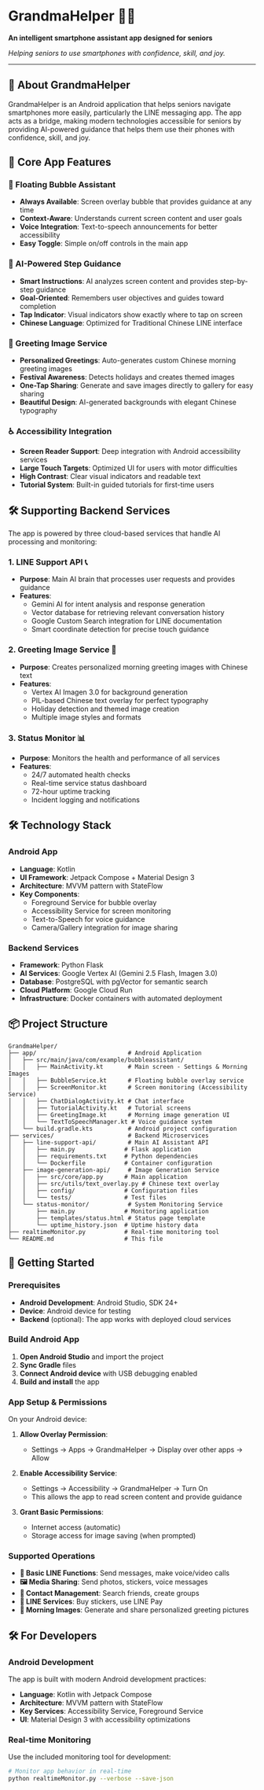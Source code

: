 # GrandmaHelper 📱👵

**An intelligent smartphone assistant app designed for seniors**

*Helping seniors to use smartphones with confidence, skill, and joy.*

---

## 🌟 About GrandmaHelper

GrandmaHelper is an Android application that helps seniors navigate smartphones more easily, particularly the LINE messaging app. The app acts as a bridge, making modern technologies accessible for seniors by providing AI-powered guidance that helps them use their phones with confidence, skill, and joy.

## 📱 Core App Features

### 🔄 Floating Bubble Assistant
- **Always Available**: Screen overlay bubble that provides guidance at any time
- **Context-Aware**: Understands current screen content and user goals
- **Voice Integration**: Text-to-speech announcements for better accessibility
- **Easy Toggle**: Simple on/off controls in the main app

### 🎯 AI-Powered Step Guidance
- **Smart Instructions**: AI analyzes screen content and provides step-by-step guidance
- **Goal-Oriented**: Remembers user objectives and guides toward completion
- **Tap Indicator**: Visual indicators show exactly where to tap on screen
- **Chinese Language**: Optimized for Traditional Chinese LINE interface

### 🌅 Greeting Image Service
- **Personalized Greetings**: Auto-generates custom Chinese morning greeting images
- **Festival Awareness**: Detects holidays and creates themed images
- **One-Tap Sharing**: Generate and save images directly to gallery for easy sharing
- **Beautiful Design**: AI-generated backgrounds with elegant Chinese typography

### ♿ Accessibility Integration
- **Screen Reader Support**: Deep integration with Android accessibility services
- **Large Touch Targets**: Optimized UI for users with motor difficulties
- **High Contrast**: Clear visual indicators and readable text
- **Tutorial System**: Built-in guided tutorials for first-time users

## 🛠️ Supporting Backend Services

The app is powered by three cloud-based services that handle AI processing and monitoring:

### 1. LINE Support API 📞
- **Purpose**: Main AI brain that processes user requests and provides guidance
- **Features**: 
  - Gemini AI for intent analysis and response generation
  - Vector database for retrieving relevant conversation history
  - Google Custom Search integration for LINE documentation
  - Smart coordinate detection for precise touch guidance

### 2. Greeting Image Service 🎨
- **Purpose**: Creates personalized morning greeting images with Chinese text
- **Features**:
  - Vertex AI Imagen 3.0 for background generation
  - PIL-based Chinese text overlay for perfect typography
  - Holiday detection and themed image creation
  - Multiple image styles and formats

### 3. Status Monitor 📊
- **Purpose**: Monitors the health and performance of all services
- **Features**:
  - 24/7 automated health checks
  - Real-time service status dashboard
  - 72-hour uptime tracking
  - Incident logging and notifications

## 🛠️ Technology Stack

### Android App
- **Language**: Kotlin
- **UI Framework**: Jetpack Compose + Material Design 3
- **Architecture**: MVVM pattern with StateFlow
- **Key Components**: 
  - Foreground Service for bubble overlay
  - Accessibility Service for screen monitoring
  - Text-to-Speech for voice guidance
  - Camera/Gallery integration for image sharing

### Backend Services
- **Framework**: Python Flask
- **AI Services**: Google Vertex AI (Gemini 2.5 Flash, Imagen 3.0)
- **Database**: PostgreSQL with pgVector for semantic search
- **Cloud Platform**: Google Cloud Run
- **Infrastructure**: Docker containers with automated deployment

## 📦 Project Structure

```
GrandmaHelper/
├── app/                          # Android Application
│   ├── src/main/java/com/example/bubbleassistant/
│   │   ├── MainActivity.kt       # Main screen - Settings & Morning Images
│   │   ├── BubbleService.kt      # Floating bubble overlay service
│   │   ├── ScreenMonitor.kt      # Screen monitoring (Accessibility Service)
│   │   ├── ChatDialogActivity.kt # Chat interface
│   │   ├── TutorialActivity.kt   # Tutorial screens
│   │   ├── GreetingImage.kt      # Morning image generation UI
│   │   └── TextToSpeechManager.kt # Voice guidance system
│   └── build.gradle.kts          # Android project configuration
├── services/                     # Backend Microservices
│   ├── line-support-api/         # Main AI Assistant API
│   │   ├── main.py              # Flask application
│   │   ├── requirements.txt     # Python dependencies
│   │   └── Dockerfile           # Container configuration
│   ├── image-generation-api/     # Image Generation Service
│   │   ├── src/core/app.py      # Main application
│   │   ├── src/utils/text_overlay.py # Chinese text overlay
│   │   ├── config/              # Configuration files
│   │   └── tests/               # Test files
│   └── status-monitor/           # System Monitoring Service
│       ├── main.py              # Monitoring application
│       ├── templates/status.html # Status page template
│       └── uptime_history.json  # Uptime history data
├── realtimeMonitor.py           # Real-time monitoring tool
└── README.md                    # This file
```

## 🚀 Getting Started

### Prerequisites
- **Android Development**: Android Studio, SDK 24+
- **Device**: Android device for testing
- **Backend** (optional): The app works with deployed cloud services

### Build Android App

1. **Open Android Studio** and import the project
2. **Sync Gradle** files
3. **Connect Android device** with USB debugging enabled
4. **Build and install** the app

### App Setup & Permissions

On your Android device:

1. **Allow Overlay Permission**: 
   - Settings → Apps → GrandmaHelper → Display over other apps → Allow

2. **Enable Accessibility Service**: 
   - Settings → Accessibility → GrandmaHelper → Turn On
   - This allows the app to read screen content and provide guidance

3. **Grant Basic Permissions**: 
   - Internet access (automatic)
   - Storage access for image saving (when prompted)

### Supported Operations

- **📱 Basic LINE Functions**: Send messages, make voice/video calls
- **🖼️ Media Sharing**: Send photos, stickers, voice messages
- **👥 Contact Management**: Search friends, create groups
- **🛒 LINE Services**: Buy stickers, use LINE Pay
- **🌅 Morning Images**: Generate and share personalized greeting pictures

## 🛠️ For Developers

### Android Development
The app is built with modern Android development practices:
- **Language**: Kotlin with Jetpack Compose
- **Architecture**: MVVM pattern with StateFlow
- **Key Services**: Accessibility Service, Foreground Service
- **UI**: Material Design 3 with accessibility optimizations

### Real-time Monitoring
Use the included monitoring tool for development:
```bash
# Monitor app behavior in real-time
python realtimeMonitor.py --verbose --save-json
